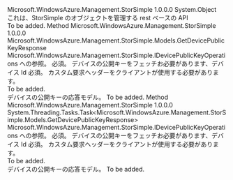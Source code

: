 <Type Name="DevicePublicKeyOperationsExtensions" FullName="Microsoft.WindowsAzure.Management.StorSimple.DevicePublicKeyOperationsExtensions">
  <TypeSignature Language="C#" Value="public static class DevicePublicKeyOperationsExtensions" />
  <TypeSignature Language="ILAsm" Value=".class public auto ansi abstract sealed beforefieldinit DevicePublicKeyOperationsExtensions extends System.Object" />
  <TypeSignature Language="DocId" Value="T:Microsoft.WindowsAzure.Management.StorSimple.DevicePublicKeyOperationsExtensions" />
  <TypeSignature Language="VB.NET" Value="Public Module DevicePublicKeyOperationsExtensions" />
  <TypeSignature Language="F#" Value="type DevicePublicKeyOperationsExtensions = class" />
  <AssemblyInfo>
    <AssemblyName>Microsoft.WindowsAzure.Management.StorSimple</AssemblyName>
    <AssemblyVersion>1.0.0.0</AssemblyVersion>
  </AssemblyInfo>
  <Base>
    <BaseTypeName>System.Object</BaseTypeName>
  </Base>
  <Interfaces />
  <Docs>
    <summary>
            これは、StorSimple のオブジェクトを管理する rest ベースの API
            </summary>
    <remarks>To be added.</remarks>
  </Docs>
  <Members>
    <Member MemberName="Get">
      <MemberSignature Language="C#" Value="public static Microsoft.WindowsAzure.Management.StorSimple.Models.GetDevicePublicKeyResponse Get (this Microsoft.WindowsAzure.Management.StorSimple.IDevicePublicKeyOperations operations, string deviceId, Microsoft.WindowsAzure.Management.StorSimple.Models.CustomRequestHeaders customRequestHeaders);" />
      <MemberSignature Language="ILAsm" Value=".method public static hidebysig class Microsoft.WindowsAzure.Management.StorSimple.Models.GetDevicePublicKeyResponse Get(class Microsoft.WindowsAzure.Management.StorSimple.IDevicePublicKeyOperations operations, string deviceId, class Microsoft.WindowsAzure.Management.StorSimple.Models.CustomRequestHeaders customRequestHeaders) cil managed" />
      <MemberSignature Language="DocId" Value="M:Microsoft.WindowsAzure.Management.StorSimple.DevicePublicKeyOperationsExtensions.Get(Microsoft.WindowsAzure.Management.StorSimple.IDevicePublicKeyOperations,System.String,Microsoft.WindowsAzure.Management.StorSimple.Models.CustomRequestHeaders)" />
      <MemberSignature Language="F#" Value="static member Get : Microsoft.WindowsAzure.Management.StorSimple.IDevicePublicKeyOperations * string * Microsoft.WindowsAzure.Management.StorSimple.Models.CustomRequestHeaders -&gt; Microsoft.WindowsAzure.Management.StorSimple.Models.GetDevicePublicKeyResponse" Usage="Microsoft.WindowsAzure.Management.StorSimple.DevicePublicKeyOperationsExtensions.Get (operations, deviceId, customRequestHeaders)" />
      <MemberType>Method</MemberType>
      <AssemblyInfo>
        <AssemblyName>Microsoft.WindowsAzure.Management.StorSimple</AssemblyName>
        <AssemblyVersion>1.0.0.0</AssemblyVersion>
      </AssemblyInfo>
      <ReturnValue>
        <ReturnType>Microsoft.WindowsAzure.Management.StorSimple.Models.GetDevicePublicKeyResponse</ReturnType>
      </ReturnValue>
      <Parameters>
        <Parameter Name="operations" Type="Microsoft.WindowsAzure.Management.StorSimple.IDevicePublicKeyOperations" RefType="this" />
        <Parameter Name="deviceId" Type="System.String" />
        <Parameter Name="customRequestHeaders" Type="Microsoft.WindowsAzure.Management.StorSimple.Models.CustomRequestHeaders" />
      </Parameters>
      <Docs>
        <param name="operations">
            Microsoft.WindowsAzure.Management.StorSimple.IDevicePublicKeyOperations への参照。
            </param>
        <param name="deviceId">
            必須。 デバイスの公開キーをフェッチお必要があります、デバイス Id
            </param>
        <param name="customRequestHeaders">
            必須。 カスタム要求ヘッダーをクライアントが使用する必要があります。
            </param>
        <summary>To be added.</summary>
        <returns>
            デバイスの公開キーの応答モデル。
            </returns>
        <remarks>To be added.</remarks>
      </Docs>
    </Member>
    <Member MemberName="GetAsync">
      <MemberSignature Language="C#" Value="public static System.Threading.Tasks.Task&lt;Microsoft.WindowsAzure.Management.StorSimple.Models.GetDevicePublicKeyResponse&gt; GetAsync (this Microsoft.WindowsAzure.Management.StorSimple.IDevicePublicKeyOperations operations, string deviceId, Microsoft.WindowsAzure.Management.StorSimple.Models.CustomRequestHeaders customRequestHeaders);" />
      <MemberSignature Language="ILAsm" Value=".method public static hidebysig class System.Threading.Tasks.Task`1&lt;class Microsoft.WindowsAzure.Management.StorSimple.Models.GetDevicePublicKeyResponse&gt; GetAsync(class Microsoft.WindowsAzure.Management.StorSimple.IDevicePublicKeyOperations operations, string deviceId, class Microsoft.WindowsAzure.Management.StorSimple.Models.CustomRequestHeaders customRequestHeaders) cil managed" />
      <MemberSignature Language="DocId" Value="M:Microsoft.WindowsAzure.Management.StorSimple.DevicePublicKeyOperationsExtensions.GetAsync(Microsoft.WindowsAzure.Management.StorSimple.IDevicePublicKeyOperations,System.String,Microsoft.WindowsAzure.Management.StorSimple.Models.CustomRequestHeaders)" />
      <MemberSignature Language="F#" Value="static member GetAsync : Microsoft.WindowsAzure.Management.StorSimple.IDevicePublicKeyOperations * string * Microsoft.WindowsAzure.Management.StorSimple.Models.CustomRequestHeaders -&gt; System.Threading.Tasks.Task&lt;Microsoft.WindowsAzure.Management.StorSimple.Models.GetDevicePublicKeyResponse&gt;" Usage="Microsoft.WindowsAzure.Management.StorSimple.DevicePublicKeyOperationsExtensions.GetAsync (operations, deviceId, customRequestHeaders)" />
      <MemberType>Method</MemberType>
      <AssemblyInfo>
        <AssemblyName>Microsoft.WindowsAzure.Management.StorSimple</AssemblyName>
        <AssemblyVersion>1.0.0.0</AssemblyVersion>
      </AssemblyInfo>
      <ReturnValue>
        <ReturnType>System.Threading.Tasks.Task&lt;Microsoft.WindowsAzure.Management.StorSimple.Models.GetDevicePublicKeyResponse&gt;</ReturnType>
      </ReturnValue>
      <Parameters>
        <Parameter Name="operations" Type="Microsoft.WindowsAzure.Management.StorSimple.IDevicePublicKeyOperations" RefType="this" />
        <Parameter Name="deviceId" Type="System.String" />
        <Parameter Name="customRequestHeaders" Type="Microsoft.WindowsAzure.Management.StorSimple.Models.CustomRequestHeaders" />
      </Parameters>
      <Docs>
        <param name="operations">
            Microsoft.WindowsAzure.Management.StorSimple.IDevicePublicKeyOperations への参照。
            </param>
        <param name="deviceId">
            必須。 デバイスの公開キーをフェッチお必要があります、デバイス Id
            </param>
        <param name="customRequestHeaders">
            必須。 カスタム要求ヘッダーをクライアントが使用する必要があります。
            </param>
        <summary>To be added.</summary>
        <returns>
            デバイスの公開キーの応答モデル。
            </returns>
        <remarks>To be added.</remarks>
      </Docs>
    </Member>
  </Members>
</Type>